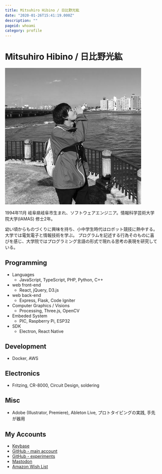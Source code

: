 ```yaml
---
title: Mitsuhiro Hibino / 日比野光紘
date: "2020-01-26T15:41:19.000Z"
description: ""
pageid: whoami
category: profile
---
```


# Mitsuhiro Hibino / 日比野光紘

![江ノ島にて - 2018年11月](./2018-11.jpg "江ノ島にて - 2018年11月")

1994年11月 岐阜県岐阜市生まれ、ソフトウェアエンジニア。情報科学芸術大学院大学(IAMAS) 修士2年。

幼い頃からものづくりに興味を持ち、小中学生時代はロボット競技に熱中する。大学では電気電子と情報技術を学ぶ。
プログラムを記述する行為そのものに喜びを感じ、大学院ではプログラミング言語の形式で現れる思考の表現を研究している。

## Programming

- Languages
    - JavaScript, TypeScript, PHP, Python, C++
- web front-end
    - React, jQuery, D3.js
- web back-end
    - Express, Flask, Code Igniter
- Computer Graphics / Visions
    - Processing, Three.js, OpenCV
- Embeded System
    - PIC, Raspberry Pi, ESP32
- SDK
    - Electron, React Native

## Development

- Docker, AWS

## Electronics

- Fritzing, CR-8000, Circuit Design, soldering

## Misc

- Adobe (Illustrator, Premiere), Ableton Live, プロトタイピングの実践, 手先が器用

## My Accounts
- [Keybase](https://keybase.io/nasustim)
- [GitHub - main account](https://github.com/nasustim)
- [GitHub - experiments](https://github.com/playground-nasustim)
- [Mastodon](https://connect.nasustim.com)
- [Amazon Wish List](http://amzn.asia/hHtLxGV)